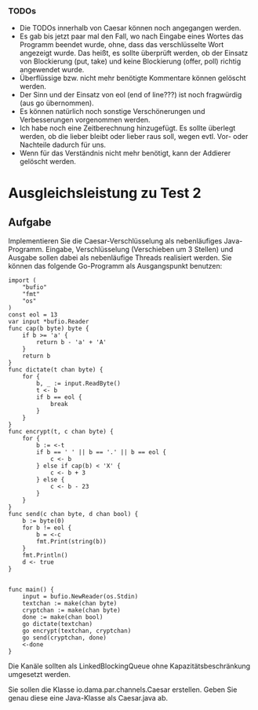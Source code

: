 ### TODOs ###

* Die TODOs innerhalb von Caesar können noch angegangen werden.
* Es gab bis jetzt paar mal den Fall, wo nach Eingabe eines Wortes das Programm beendet wurde, ohne, dass das verschlüsselte Wort angezeigt wurde. Das heißt, es sollte überprüft werden, ob der Einsatz von Blockierung (put, take) und keine Blockierung (offer, poll) richtig angewendet wurde.
* Überflüssige bzw. nicht mehr benötigte Kommentare können gelöscht werden.
* Der Sinn und der Einsatz von eol (end of line???) ist noch fragwürdig (aus go übernommen).
* Es können natürlich noch sonstige Verschönerungen und Verbesserungen vorgenommen werden.
* Ich habe noch eine Zeitberechnung hinzugefügt. Es sollte überlegt werden, ob die lieber bleibt oder lieber raus soll, wegen evtl. Vor- oder Nachteile dadurch für uns.
* Wenn für das Verständnis nicht mehr benötigt, kann der Addierer gelöscht werden.

# Ausgleichsleistung zu Test 2 #

## Aufgabe ##

Implementieren Sie die Caesar-Verschlüsselung als nebenläufiges Java-Programm. Eingabe, Verschlüsselung (Verschieben um 3 Stellen) und Ausgabe sollen dabei als nebenläufige Threads realisiert werden. Sie können das folgende Go-Programm als Ausgangspunkt benutzen:

```package main
import (
	"bufio"
	"fmt"
	"os"
)
const eol = 13
var input *bufio.Reader
func cap(b byte) byte {
	if b >= 'a' {
		return b - 'a' + 'A'
	}
	return b
}
func dictate(t chan byte) {
	for {
		b, _ := input.ReadByte()
		t <- b
		if b == eol {
			break
		}
	}
}
func encrypt(t, c chan byte) {
	for {
		b := <-t
		if b == ' ' || b == '.' || b == eol {
			c <- b
		} else if cap(b) < 'X' {
			c <- b + 3
		} else {
			c <- b - 23
		}
	}
}
func send(c chan byte, d chan bool) {
	b := byte(0)
	for b != eol {
		b = <-c
		fmt.Print(string(b))
	}
	fmt.Println()
	d <- true
}


func main() {
	input = bufio.NewReader(os.Stdin)
	textchan := make(chan byte)
	cryptchan := make(chan byte)
	done := make(chan bool)
	go dictate(textchan)
	go encrypt(textchan, cryptchan)
	go send(cryptchan, done)
	<-done
}
```

Die Kanäle sollten als LinkedBlockingQueue ohne Kapazitätsbeschränkung umgesetzt werden.

Sie sollen die Klasse io.dama.par.channels.Caesar erstellen. Geben Sie genau diese eine Java-Klasse als Caesar.java ab.
